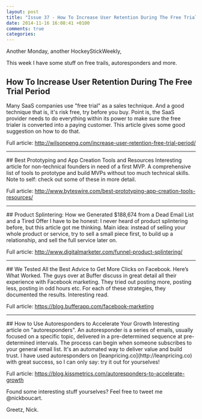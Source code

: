 ```yaml
---
layout: post
title: "Issue 37 - How To Increase User Retention During The Free Trial Period and more inspiration"
date: 2014-11-16 16:08:41 +0100
comments: true
categories: 
---
```

Another Monday, another HockeyStickWeekly,

This week I have some stuff on free trails, autoresponders and more.

## How To Increase User Retention During The Free Trial Period
Many SaaS companies use "free trial" as a sales technique. And a good technique that is, it's risk free, try before you buy. Point is, the SaaS provider needs to do everything within its power to make sure the free trialer is converted into a paying customer. This article gives some good suggestion on how to do that.

Full article: http://wilsonpeng.com/increase-user-retention-free-trial-period/
<hr>
## Best Prototyping and App Creation Tools and Resources
Interesting article for non-technical founders in need of a first MVP. A comprehensive list of tools to prototype and build MVPs without too much technical skills. Note to self: check out some of these in more detail.

Full article: http://www.byteswire.com/best-prototyping-app-creation-tools-resources/
<hr>
## Product Splintering: How we Generated $188,674 from a Dead Email List and a Tired Offer
I have to be honest: I never heard of product splintering before, but this article got me thinking. Main idea: instead of selling your whole product or service, try to sell a small piece first, to build up a relationship, and sell the full service later on. 

Full article: http://www.digitalmarketer.com/funnel-product-splintering/
<hr>
## We Tested All the Best Advice to Get More Clicks on Facebook. Here’s What Worked.
The guys over at Buffer discuss in great detail all their experience with Facebook marketing. They tried out posting more, posting less, posting in odd hours etc. For each of these strategies, they documented the results. Interesting read.

Full article: https://blog.bufferapp.com/facebook-marketing
<hr>
## How to Use Autoresponders to Accelerate Your Growth
Interesting article on "autoresponders". An autoresponder is a series of emails, usually focused on a specific topic, delivered in a pre-determined sequence at pre-determined intervals. The process can begin when someone subscribes to your general email list. It's an automated way to deliver value and build trust. I have used autoresponders on [leanpricing.co](http://leanpricing.co) with great success, so I can only say: try it out for yourselves!

Full article: https://blog.kissmetrics.com/autoresponders-to-accelerate-growth

Found some interesting stuff yourselves? Feel free to tweet me @nickboucart.

Greetz,
Nick.